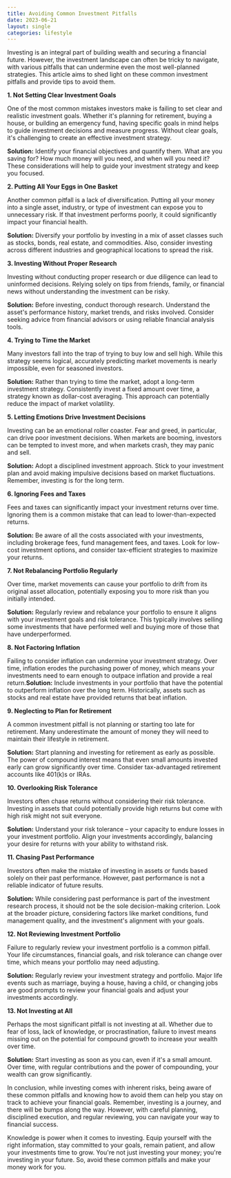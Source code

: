 ```yaml
---
title: Avoiding Common Investment Pitfalls
date: 2023-06-21
layout: single
categories: lifestyle
---
```

Investing is an integral part of building wealth and securing a financial future. However, the investment landscape can often be tricky to navigate, with various pitfalls that can undermine even the most well-planned strategies. This article aims to shed light on these common investment pitfalls and provide tips to avoid them.

**1. Not Setting Clear Investment Goals**

One of the most common mistakes investors make is failing to set clear and realistic investment goals. Whether it's planning for retirement, buying a house, or building an emergency fund, having specific goals in mind helps to guide investment decisions and measure progress. Without clear goals, it's challenging to create an effective investment strategy.

**Solution:** Identify your financial objectives and quantify them. What are you saving for? How much money will you need, and when will you need it? These considerations will help to guide your investment strategy and keep you focused.

**2. Putting All Your Eggs in One Basket**

Another common pitfall is a lack of diversification. Putting all your money into a single asset, industry, or type of investment can expose you to unnecessary risk. If that investment performs poorly, it could significantly impact your financial health.

**Solution:** Diversify your portfolio by investing in a mix of asset classes such as stocks, bonds, real estate, and commodities. Also, consider investing across different industries and geographical locations to spread the risk.

**3. Investing Without Proper Research**

Investing without conducting proper research or due diligence can lead to uninformed decisions. Relying solely on tips from friends, family, or financial news without understanding the investment can be risky.

**Solution:** Before investing, conduct thorough research. Understand the asset's performance history, market trends, and risks involved. Consider seeking advice from financial advisors or using reliable financial analysis tools.

**4. Trying to Time the Market**

Many investors fall into the trap of trying to buy low and sell high. While this strategy seems logical, accurately predicting market movements is nearly impossible, even for seasoned investors.

**Solution:** Rather than trying to time the market, adopt a long-term investment strategy. Consistently invest a fixed amount over time, a strategy known as dollar-cost averaging. This approach can potentially reduce the impact of market volatility.

**5. Letting Emotions Drive Investment Decisions**

Investing can be an emotional roller coaster. Fear and greed, in particular, can drive poor investment decisions. When markets are booming, investors can be tempted to invest more, and when markets crash, they may panic and sell.

**Solution:** Adopt a disciplined investment approach. Stick to your investment plan and avoid making impulsive decisions based on market fluctuations. Remember, investing is for the long term.

**6. Ignoring Fees and Taxes**

Fees and taxes can significantly impact your investment returns over time. Ignoring them is a common mistake that can lead to lower-than-expected returns.

**Solution:** Be aware of all the costs associated with your investments, including brokerage fees, fund management fees, and taxes. Look for low-cost investment options, and consider tax-efficient strategies to maximize your returns.

**7. Not Rebalancing Portfolio Regularly**

Over time, market movements can cause your portfolio to drift from its original asset allocation, potentially exposing you to more risk than you initially intended.

**Solution:** Regularly review and rebalance your portfolio to ensure it aligns with your investment goals and risk tolerance. This typically involves selling some investments that have performed well and buying more of those that have underperformed.

**8. Not Factoring Inflation**

Failing to consider inflation can undermine your investment strategy. Over time, inflation erodes the purchasing power of money, which means your investments need to earn enough to outpace inflation and provide a real return.**Solution:** Include investments in your portfolio that have the potential to outperform inflation over the long term. Historically, assets such as stocks and real estate have provided returns that beat inflation.

**9. Neglecting to Plan for Retirement**

A common investment pitfall is not planning or starting too late for retirement. Many underestimate the amount of money they will need to maintain their lifestyle in retirement.

**Solution:** Start planning and investing for retirement as early as possible. The power of compound interest means that even small amounts invested early can grow significantly over time. Consider tax-advantaged retirement accounts like 401(k)s or IRAs.

**10. Overlooking Risk Tolerance**

Investors often chase returns without considering their risk tolerance. Investing in assets that could potentially provide high returns but come with high risk might not suit everyone.

**Solution:** Understand your risk tolerance – your capacity to endure losses in your investment portfolio. Align your investments accordingly, balancing your desire for returns with your ability to withstand risk.

**11. Chasing Past Performance**

Investors often make the mistake of investing in assets or funds based solely on their past performance. However, past performance is not a reliable indicator of future results.

**Solution:** While considering past performance is part of the investment research process, it should not be the sole decision-making criterion. Look at the broader picture, considering factors like market conditions, fund management quality, and the investment's alignment with your goals.

**12. Not Reviewing Investment Portfolio**

Failure to regularly review your investment portfolio is a common pitfall. Your life circumstances, financial goals, and risk tolerance can change over time, which means your portfolio may need adjusting.

**Solution:** Regularly review your investment strategy and portfolio. Major life events such as marriage, buying a house, having a child, or changing jobs are good prompts to review your financial goals and adjust your investments accordingly.

**13. Not Investing at All**

Perhaps the most significant pitfall is not investing at all. Whether due to fear of loss, lack of knowledge, or procrastination, failure to invest means missing out on the potential for compound growth to increase your wealth over time.

**Solution:** Start investing as soon as you can, even if it's a small amount. Over time, with regular contributions and the power of compounding, your wealth can grow significantly.

In conclusion, while investing comes with inherent risks, being aware of these common pitfalls and knowing how to avoid them can help you stay on track to achieve your financial goals. Remember, investing is a journey, and there will be bumps along the way. However, with careful planning, disciplined execution, and regular reviewing, you can navigate your way to financial success.

Knowledge is power when it comes to investing. Equip yourself with the right information, stay committed to your goals, remain patient, and allow your investments time to grow. You're not just investing your money; you're investing in your future. So, avoid these common pitfalls and make your money work for you.